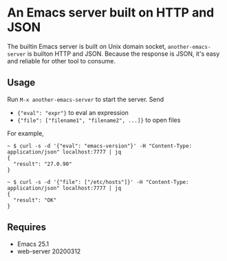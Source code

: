 # An Emacs server built on HTTP and JSON

The builtin Emacs server is built on Unix domain socket, `another-emacs-server`
is builton HTTP and JSON. Because the response is JSON, it's easy and reliable
for other tool to consume.

## Usage

Run `M-x another-emacs-server` to start the server. Send

- `{"eval": "expr"}` to eval an expression
- `{"file": ["filename1", "filename2", ...]}` to open files

For example,

    ~ $ curl -s -d '{"eval": "emacs-version"}' -H "Content-Type: application/json" localhost:7777 | jq
    {
      "result": "27.0.90"
    }

    ~ $ curl -s -d '{"file": ["/etc/hosts"]}' -H "Content-Type: application/json" localhost:7777 | jq
    {
      "result": "OK"
    }

## Requires

- Emacs 25.1
- web-server 20200312
